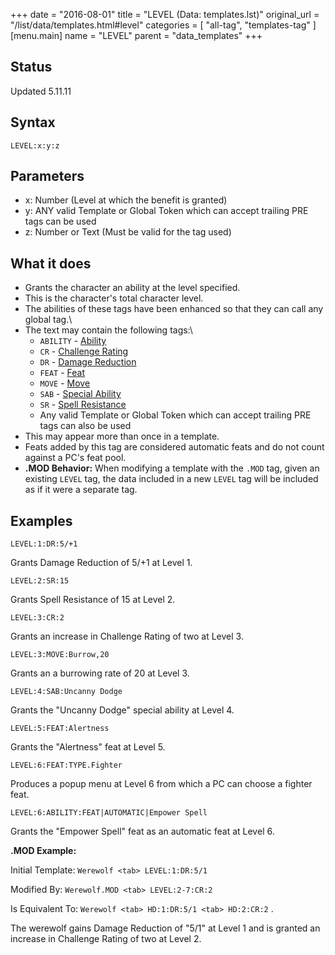 +++
date = "2016-08-01"
title = "LEVEL (Data: templates.lst)"
original_url = "/list/data/templates.html#level"
categories = [ "all-tag", "templates-tag" ]
[menu.main]
    name = "LEVEL"
    parent = "data_templates"
+++

## Status

Updated 5.11.11

## Syntax

`LEVEL:x:y:z`

## Parameters

-   x: Number (Level at which the benefit is granted)
-   y: ANY valid Template or Global Token which can
    accept trailing PRE tags can be used
-   z: Number or Text (Must be valid for the tag used)



What it does
------------

-   Grants the character an ability at the level specified.
-   This is the character's total character level.
-   The abilities of these tags have been enhanced so that they can call
    any global tag.\
-   The text may contain the following tags:\
    -   `ABILITY` - [Ability](/list/global/other/ability.html)
    -   `CR` - [Challenge Rating](/list/data/templates/cr.html)
    -   `DR` - [Damage Reduction](/list/global/other/dr.html)
    -   `FEAT` - [Feat](/list/data/templates.html#feat)
    -   `MOVE` - [Move](/list/global/other/move.html)
    -   `SAB` - [Special Ability](/list/global/other/sab.html)
    -   `SR` - [Spell Resistance](/list/global/other/sr.html)
    -   Any valid Template or Global Token which can accept trailing PRE
        tags can also be used
-   This may appear more than once in a template.
-   Feats added by this tag are considered automatic feats and do not
    count against a PC's feat pool.
-   **.MOD Behavior:** When modifying a template with the `.MOD` tag,
    given an existing `LEVEL` tag, the data included in a new `LEVEL`
    tag will be included as if it were a separate tag.

Examples
--------

`LEVEL:1:DR:5/+1`

Grants Damage Reduction of 5/+1 at Level 1.

`LEVEL:2:SR:15`

Grants Spell Resistance of 15 at Level 2.

`LEVEL:3:CR:2`

Grants an increase in Challenge Rating of two at Level 3.

`LEVEL:3:MOVE:Burrow,20`

Grants an a burrowing rate of 20 at Level 3.

`LEVEL:4:SAB:Uncanny Dodge`

Grants the "Uncanny Dodge" special ability at Level 4.

`LEVEL:5:FEAT:Alertness`

Grants the "Alertness" feat at Level 5.

`LEVEL:6:FEAT:TYPE.Fighter`

Produces a popup menu at Level 6 from which a PC can choose a fighter
feat.

`LEVEL:6:ABILITY:FEAT|AUTOMATIC|Empower Spell`

Grants the "Empower Spell" feat as an automatic feat at Level 6.

**.MOD Example:**

Initial Template: `Werewolf <tab> LEVEL:1:DR:5/1`

Modified By: `Werewolf.MOD <tab> LEVEL:2-7:CR:2`

Is Equivalent To: `Werewolf <tab> HD:1:DR:5/1 <tab> HD:2:CR:2` .

The werewolf gains Damage Reduction of "5/1" at Level 1 and is granted
an increase in Challenge Rating of two at Level 2.

